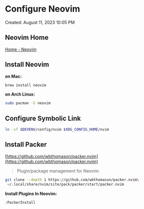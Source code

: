 # Configure Neovim

Created: August 11, 2023 10:05 PM

## Neovim Home

[Home - Neovim](https://neovim.io/)

## Install Neovim

**on Mac:**

```bash
brew install neovim
```

**on Arch Linux:**

```bash
sudo pacman -S neovim
```

## Configure Symbolic Link

```bash
ln -sf $DEVENV/config/nvim $XDG_CONFIG_HOME/nvim
```

## Install Packer

[https://github.com/wbthomason/packer.nvim](https://github.com/wbthomason/packer.nvim)

> Plugin/package management for Neovim.
> 

```bash
git clone --depth 1 https://github.com/wbthomason/packer.nvim\
 ~/.local/share/nvim/site/pack/packer/start/packer.nvim
```

**Install Plugins In Neovim:**

```bash
:PackerInstall
```